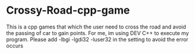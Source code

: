 # Crossy-Road-cpp-game
This is a cpp games that which the user need to cross the road and avoid the passing of car to gain points.
For me, im using DEV C++ to execute my program. Please add -lbgi -lgdi32 -luser32 in the setting to avoid the error occurs
